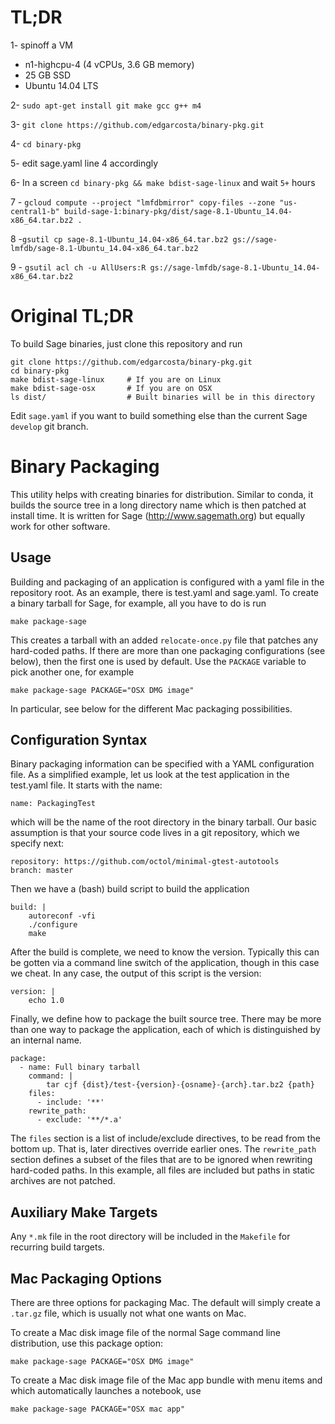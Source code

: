 TL;DR
=====

1- spinoff a VM
 * n1-highcpu-4 (4 vCPUs, 3.6 GB memory)
 * 25 GB SSD
 * Ubuntu 14.04 LTS

2- `sudo apt-get install git make gcc g++ m4`

3- `git clone https://github.com/edgarcosta/binary-pkg.git`

4-  `cd binary-pkg`

5- edit sage.yaml line 4 accordingly

6- In a screen `cd binary-pkg && make bdist-sage-linux` and wait  `5+` hours

7 - `gcloud compute --project "lmfdbmirror" copy-files --zone "us-central1-b" build-sage-1:binary-pkg/dist/sage-8.1-Ubuntu_14.04-x86_64.tar.bz2 .`

8 -`gsutil cp sage-8.1-Ubuntu_14.04-x86_64.tar.bz2 gs://sage-lmfdb/sage-8.1-Ubuntu_14.04-x86_64.tar.bz2`

9 - `gsutil acl ch -u AllUsers:R gs://sage-lmfdb/sage-8.1-Ubuntu_14.04-x86_64.tar.bz2`

Original TL;DR
=====

To build Sage binaries, just clone this repository and run

    git clone https://github.com/edgarcosta/binary-pkg.git
    cd binary-pkg
    make bdist-sage-linux     # If you are on Linux
    make bdist-sage-osx       # If you are on OSX
    ls dist/                  # Built binaries will be in this directory

Edit `sage.yaml` if you want to build something else than the current
Sage `develop` git branch.


Binary Packaging
================

This utility helps with creating binaries for distribution. Similar to
conda, it builds the source tree in a long directory name which is
then patched at install time. It is written for Sage
(http://www.sagemath.org) but equally work for other software.


Usage
-----

Building and packaging of an application is configured with a yaml
file in the repository root. As an example, there is test.yaml and
sage.yaml. To create a binary tarball for Sage, for example, all you
have to do is run

    make package-sage

This creates a tarball with an added ``relocate-once.py`` file that
patches any hard-coded paths. If there are more than one packaging
configurations (see below), then the first one is used by default. Use
the ``PACKAGE`` variable to pick another one, for example

    make package-sage PACKAGE="OSX DMG image"

In particular, see below for the different Mac packaging possibilities.

Configuration Syntax
--------------------

Binary packaging information can be specified with a YAML
configuration file. As a simplified example, let us look at the test
application in the test.yaml file. It starts with the name:

    name: PackagingTest

which will be the name of the root directory in the binary
tarball. Our basic assumption is that your source code lives in a git
repository, which we specify next:

    repository: https://github.com/octol/minimal-gtest-autotools
    branch: master

Then we have a (bash) build script to build the application

    build: |
        autoreconf -vfi
        ./configure
        make

After the build is complete, we need to know the version. Typically
this can be gotten via a command line switch of the application,
though in this case we cheat. In any case, the output of this script
is the version:

    version: |
        echo 1.0

Finally, we define how to package the built source tree. There may be
more than one way to package the application, each of which is
distinguished by an internal name.

    package:
      - name: Full binary tarball
        command: |
            tar cjf {dist}/test-{version}-{osname}-{arch}.tar.bz2 {path}
        files:
          - include: '**'
        rewrite_path:
          - exclude: '**/*.a'
    
The `files` section is a list of include/exclude directives, to be
read from the bottom up. That is, later directives override earlier
ones. The `rewrite_path` section defines a subset of the files that
are to be ignored when rewriting hard-coded paths. In this example,
all files are included but paths in static archives are not patched.


Auxiliary Make Targets
----------------------

Any ``*.mk`` file in the root directory will be included in the
``Makefile`` for recurring build targets.

Mac Packaging Options
---------------------

There are three options for packaging Mac.  The default will simply
create a ``.tar.gz`` file, which is usually not what one wants on Mac.

To create a Mac disk image file of the normal Sage command line distribution,
use this package option:

    make package-sage PACKAGE="OSX DMG image"

To create a Mac disk image file of the Mac app bundle with menu items and
which automatically launches a notebook, use

    make package-sage PACKAGE="OSX mac app"
